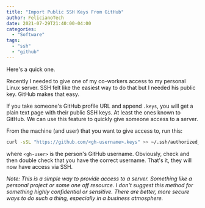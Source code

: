 ```yaml
---
title: "Import Public SSH Keys From GitHub"
author: FelicianoTech
date: 2021-07-29T21:40:00-04:00
categories:
  - "Software"
tags:
  - "ssh"
  - "github"
---
```


Here's a quick one.

Recently I needed to give one of my co-workers access to my personal Linux server.
SSH felt like the easiest way to do that but I needed his public key.
GitHub makes that easy.

<!--more-->

If you take someone's GitHub profile URL and append `.keys`, you will get a plain text page with their public SSH keys.
At least the ones known to GitHub.
We can use this feature to quickly give someone access to a server.

From the machine (and user) that you want to give access to, run this:

```bash
curl -sSL "https://github.com/<gh-username>.keys" >> ~/.ssh/authorized_keys
```

where `<gh-user>` is the person's GitHub username.
Obviously, check and then double check that you have the correct username.
That's it, they will now have access via SSH.

*Note: This is a simple way to provide access to a server.
Something like a personal project or some one off resource.
I don't suggest this method for something highly confidential or sensitive.
There are better, more secure ways to do such a thing, especially in a business atmosphere.*

